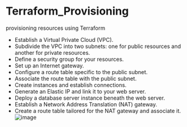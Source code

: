# Terraform_Provisioning
provisioning resources using Terraform

* Establish a Virtual Private Cloud (VPC).
* Subdivide the VPC into two subnets: one for public resources and another for private resources.
* Define a security group for your resources.
* Set up an Internet gateway.
* Configure a route table specific to the public subnet.
* Associate the route table with the public subnet.
* Create instances and establish connections.
* Generate an Elastic IP and link it to your web server.
* Deploy a database server instance beneath the web server.
* Establish a Network Address Translation (NAT) gateway.
* Create a route table tailored for the NAT gateway and associate it.
  ![image](https://github.com/Rao-Ahsan/Terraform_Provisioning/assets/65136938/2030a4ee-defa-4aa4-af42-7578e4c0668a)
